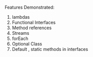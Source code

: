 Features Demonstrated:
1. lambdas
2. Functional Interfaces
3. Method references
4. Streams
5. forEach
6. Optional Class
7. Default , static methods in interfaces
